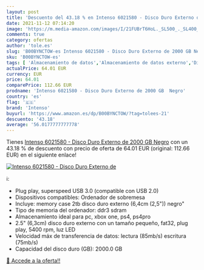```yaml
---
layout: post
title: 'Descuento del 43.18 % en Intenso 6021580 - Disco Duro Externo de '
date: 2021-11-12 07:14:20
image: 'https://m.media-amazon.com/images/I/21FUBrT6HoL._SL500_._SL400_.jpg'
comments: true
category: ofertas
author: 'tole.es'
slug: 'B00BYNCTOW-es Intenso 6021580 - Disco Duro Externo de 2000 GB Negro'
sku: 'B00BYNCTOW-es'
tags: [ 'Almacenamiento de datos','Almacenamiento de datos externo','Discos duros externos','Informática','disco','duro','intenso', ]
actualPrice: 64.01 EUR
currency: EUR
price: 64.01
comparePrice: 112.66 EUR
prodname: 'Intenso 6021580 - Disco Duro Externo de 2000 GB  Negro'
country: 'es'
flag: '🇪🇸'
brand: 'Intenso'
buyurl: 'https://www.amazon.es/dp/B00BYNCTOW/?tag=tolees-21'
descuento: '43.18'
average: '56.0177777777778'
---
```


Tienes [Intenso 6021580 - Disco Duro Externo de 2000 GB  Negro](https://www.amazon.es/dp/B00BYNCTOW/?tag=tolees-21) con un 43.18 % de descuento con precio de oferta de 64.01 EUR (original: 112.66 EUR) en el siguiente enlace!

[![Intenso 6021580 - Disco Duro Externo de ](https://m.media-amazon.com/images/I/21FUBrT6HoL._SL500_._SL400_.jpg)](https://www.amazon.es/dp/B00BYNCTOW/?tag=tolees-21)

ℹ️:

- Plug play, superspeed USB 3.0 (compatible con USB 2.0)
- Dispositivos compatibles: Ordenador de sobremesa
- Incluye: memory case 2tb disco duro externo (6,4cm (2,5")) negro"
- Tipo de memoria del ordenador: ddr3 sdram
- Almacenamiento ideal para pc, xbox one, ps4, ps4pro
- 2.5" (6,3cm) disco duro externo con un tamaño pequeño, fat32, plug play, 5400 rpm, luz LED
- Velocidad máx de transferencia de datos: lectura (85mb/s) escritura (75mb/s)
- Capacidad del disco duro (GB): 2000.0 GB

[🛒 Accede a la oferta!!](https://www.amazon.es/dp/B00BYNCTOW/?tag=tolees-21)

